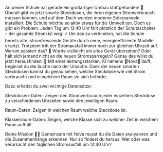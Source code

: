 An deiner Schule hat gerade ein großartiger Umbau stattgefunden! 🤩 Überall gibt es jetzt smarte Steckdosen, die ihren eigenen Stromverbrauch messen können, und auf dem Dach wurden moderne Solarpaneele installiert. Die Schule möchte so aktiv etwas für die Umwelt tun.
Doch es gibt ein Problem: Jeden Tag um 12:40 Uhr fällt plötzlich der Schutzschalter – der gesamte Strom ist weg! ⚡️ Um das zu verhindern, hat die Schule bereits alte, stromfressende Geräte durch neue, energieeffiziente Modelle ersetzt. Trotzdem tritt der Stromausfall immer noch zur gleichen Uhrzeit auf.
Warum passiert das? 🤔 Wurde vielleicht ein altes Gerät übersehen? Oder hält sich jemand nicht an die neuen Stromsparregeln?
Genau das willst du jetzt herausfinden! 🔎 Mit einer leistungsstarken, KI namens 💫Nova💫 läuft, beginnst du die Suche nach der Ursache. Dank der neuen smarten Steckdosen kannst du genau sehen, welche Steckdose wie viel Strom verbraucht und in welchem Raum sie sich befindet.

Dazu erhältst du zwei wichtige Datensätze:

Steckdosen-Daten:
Zeigen den Stromverbrauch jeder einzelnen Steckdose zu verschiedenen Uhrzeiten sowie den jeweiligen Raum.

Raum-Daten:
Zeigen in welchen Raum welche Steckdose ist.

Klassenraum-Daten:
Zeigen, welche Klasse sich zu welcher Zeit in welchem Raum aufhält.

Deine Mission 🕵️‍♂️
Gemeinsam mit Nova musst du die Daten analysieren und die Zusammenhänge erkennen. Nur so findest du heraus:
Wer oder was verursacht den täglichen Stromausfall um 12:40 Uhr?